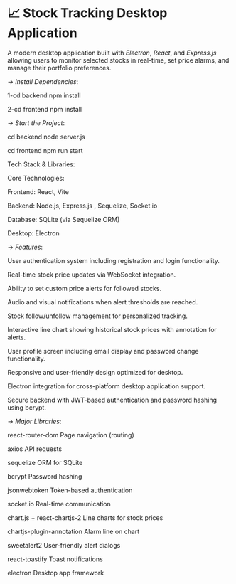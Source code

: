 # 📈 Stock Tracking Desktop Application

A modern desktop application built with *Electron*, *React*, and *Express.js* allowing users to monitor selected stocks in real-time, set price alarms, and manage their portfolio preferences.

-> *Install Dependencies*:

1-cd backend                   npm install

2-cd frontend                  npm install


-> *Start the Project*:

cd backend            node server.js

cd frontend           npm run start

Tech Stack & Libraries:

Core Technologies:

Frontend: React, Vite

Backend: Node.js, Express.js , Sequelize, Socket.io 

Database: SQLite (via Sequelize ORM)

Desktop: Electron


-> *Features*:

User authentication system including registration and login functionality.

Real-time stock price updates via WebSocket integration.

Ability to set custom price alerts for followed stocks.

Audio and visual notifications when alert thresholds are reached.

Stock follow/unfollow management for personalized tracking.

Interactive line chart showing historical stock prices with annotation for alerts.

User profile screen including email display and password change functionality.

Responsive and user-friendly design optimized for desktop.

Electron integration for cross-platform desktop application support.

Secure backend with JWT-based authentication and password hashing using bcrypt.



-> *Major Libraries*:

react-router-dom	Page navigation (routing)

axios API requests

sequelize	ORM for SQLite

bcrypt	Password hashing

jsonwebtoken	Token-based authentication

socket.io	Real-time communication

chart.js + react-chartjs-2	Line charts for stock prices

chartjs-plugin-annotation	Alarm line on chart

sweetalert2	User-friendly alert dialogs

react-toastify	Toast notifications

electron	Desktop app framework



